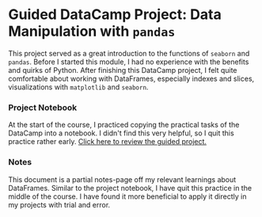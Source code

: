 # Guided DataCamp Project: Data Manipulation with `pandas`
This project served as a great introduction to the functions of `seaborn` and `pandas`. Before I started this module, I had no experience with the benefits and quirks of Python. After finishing this DataCamp project, I felt quite comfortable about working with DataFrames, especially indexes and slices, visualizations with `matplotlib` and `seaborn`.

### Project Notebook
At the start of the course, I practiced copying the practical tasks of the DataCamp into a notebook. I didn't find this very helpful, so I quit this practice rather early.
[Click here to review the guided project.](notebook.ipynb)

### Notes
This document is a partial notes-page off my relevant learnings about DataFrames. Similar to the project notebook, I have quit this practice in the middle of the course. I have found it more beneficial to apply it directly in my projects with trial and error.